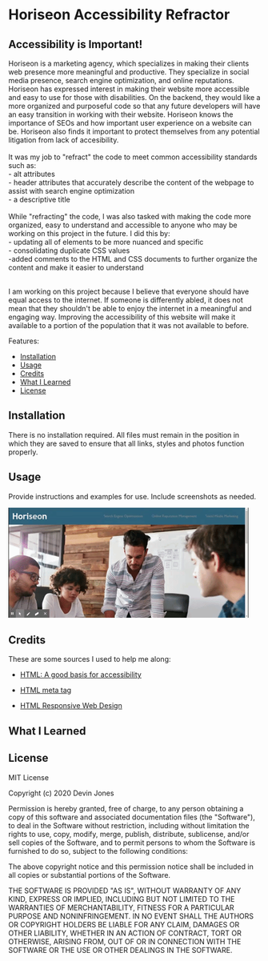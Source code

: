 # Horiseon Accessibility Refractor 

## Accessibility is Important! 

Horiseon is a marketing agency, which specializes in making their clients web presence more meaningful and productive. They specialize in social media presence, search engine optimization, and online reputations. Horiseon has expressed interest in making their website more accessible and easy to use for those with disabilities. On the backend, they would like a more organized and purposeful code so that any future developers will have an easy transition in working with their website. Horiseon knows the importance of SEOs and how important user experience on a website can be. Horiseon also finds it important to protect themselves from any potential litigation from lack of accesibility. 
<br>
<br>
It was my job to "refract" the code to meet common accessibility standards such as: 
<br>
	- alt attributes 
<br>
	- header attributes that accurately describe the content of the webpage to assist with search engine optimization 
<br>
	- a descriptive title
<br>
<br>
While "refracting" the code, I was also tasked with making the code more organized, easy to understand and accessible to anyone who may be working on this project in the future. I did this by: 
<br>
	- updating all of elements to be more nuanced and specific 
	<br>
	- consolidating duplicate CSS values 
	<br>
	-added comments to the HTML and CSS documents to further organize the content and make it easier to understand
	<br>
	<br>

I am working on this project because I believe that everyone should have equal access to the internet. 
If someone is differently abled, it does not mean that they shouldn't be able to enjoy the internet in a meaningful and engaging way. 
Improving the accessibility of this website will make it available to a portion of the population that it was not available to before. 


Features: 


* [Installation](#installation)
* [Usage](#usage)
* [Credits](#credits)
* [What I Learned](#whatilearned)
* [License](#license)


## Installation

There is no installation required. All files must remain in the position in which they are saved to ensure that all links, styles and photos function properly. 


## Usage 

Provide instructions and examples for use. Include screenshots as needed. 

![Showcasing working links](https://github.com/dvicj/Horiseon-Accessibility/blob/main/horiseon%20accessibility.gif)


## Credits
These are some sources I used to help me along:

- [HTML: A good basis for accessibility](https://developer.mozilla.org/en-US/docs/Learn/Accessibility/HTML)


- [HTML meta tag](https://www.w3schools.com/tags/tag_meta.asp)

- [HTML Responsive Web Design](https://www.w3schools.com/html/html_responsive.asp)

## What I Learned 


## License

MIT License

Copyright (c) 2020 Devin Jones 

Permission is hereby granted, free of charge, to any person obtaining a copy
of this software and associated documentation files (the "Software"), to deal
in the Software without restriction, including without limitation the rights
to use, copy, modify, merge, publish, distribute, sublicense, and/or sell
copies of the Software, and to permit persons to whom the Software is
furnished to do so, subject to the following conditions:

The above copyright notice and this permission notice shall be included in all
copies or substantial portions of the Software.

THE SOFTWARE IS PROVIDED "AS IS", WITHOUT WARRANTY OF ANY KIND, EXPRESS OR
IMPLIED, INCLUDING BUT NOT LIMITED TO THE WARRANTIES OF MERCHANTABILITY,
FITNESS FOR A PARTICULAR PURPOSE AND NONINFRINGEMENT. IN NO EVENT SHALL THE
AUTHORS OR COPYRIGHT HOLDERS BE LIABLE FOR ANY CLAIM, DAMAGES OR OTHER
LIABILITY, WHETHER IN AN ACTION OF CONTRACT, TORT OR OTHERWISE, ARISING FROM,
OUT OF OR IN CONNECTION WITH THE SOFTWARE OR THE USE OR OTHER DEALINGS IN THE
SOFTWARE.
